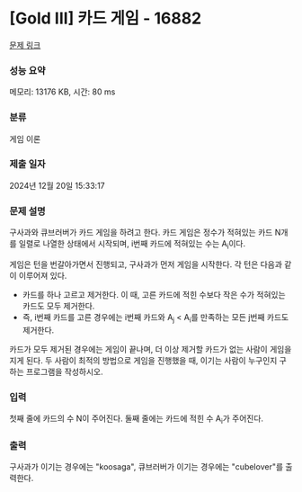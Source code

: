 # [Gold III] 카드 게임 - 16882 

[문제 링크](https://www.acmicpc.net/problem/16882) 

### 성능 요약

메모리: 13176 KB, 시간: 80 ms

### 분류

게임 이론

### 제출 일자

2024년 12월 20일 15:33:17

### 문제 설명

<p>구사과와 큐브러버가 카드 게임을 하려고 한다. 카드 게임은 정수가 적혀있는 카드 N개를 일렬로 나열한 상태에서 시작되며, i번째 카드에 적혀있는 수는 A<sub>i</sub>이다.</p>

<p>게임은 턴을 번갈아가면서 진행되고, 구사과가 먼저 게임을 시작한다. 각 턴은 다음과 같이 이루어져 있다.</p>

<ul>
	<li>카드를 하나 고르고 제거한다. 이 때, 고른 카드에 적힌 수보다 작은 수가 적혀있는 카드도 모두 제거한다.</li>
	<li>즉, i번째 카드를 고른 경우에는 i번째 카드와 A<sub>j</sub> < A<sub>i</sub>를 만족하는 모든 j번째 카드도 제거한다.</li>
</ul>

<p>카드가 모두 제거된 경우에는 게임이 끝나며, 더 이상 제거할 카드가 없는 사람이 게임을 지게 된다. 두 사람이 최적의 방법으로 게임을 진행했을 때, 이기는 사람이 누구인지 구하는 프로그램을 작성하시오.</p>

### 입력 

 <p>첫째 줄에 카드의 수 N이 주어진다. 둘째 줄에는 카드에 적힌 수 A<sub>i</sub>가 주어진다.</p>

### 출력 

 <p>구사과가 이기는 경우에는 "koosaga", 큐브러버가 이기는 경우에는 "cubelover"를 출력한다.</p>

